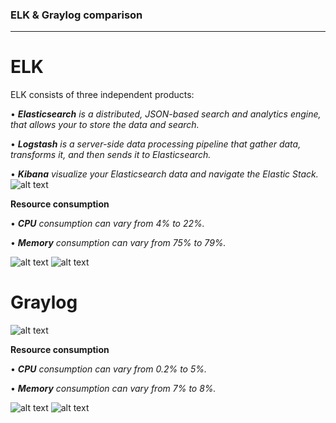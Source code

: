 ### **ELK & Graylog comparison**
------------------------------
# ELK
ELK consists of three independent products:

•	***Elasticsearch** is a distributed, JSON-based search and analytics engine, that allows your to  store the data and search.*

•	***Logstash** is a server-side data processing pipeline that gather data, transforms it, and then sends it to Elasticsearch.*

•	***Kibana** visualize your Elasticsearch data and navigate the Elastic Stack.*
![alt text](https://labs.eleks.com/wp-content/uploads/2016/12/14-elastic-stack-1.png)

**Resource consumption**

• ***CPU** consumption can vary from 4% to 22%.*

• ***Memory** consumption can vary from 75% to  79%.* 

![alt text](https://lh6.googleusercontent.com/_cbT5CEj31GPXCGj8g9XG9onI94QbEz8tLMwFU_zb6ZpgsOBhOuUAbAzaRhbB1Jug3O2a_1gdrFEx1TLw6GR=w1920-h949-rw)
![alt text](https://lh4.googleusercontent.com/XgxJD1KWVC3tuvPwVUc7xutyg9uFB3MPBF6TQT-Lw1EG-liWcrfNOTNcY7xe_fpksbBNuVlMMWfAEcuwqhDL=w1920-h949-rw)
# Graylog
![alt text](http://slideplayer.com/slide/9322936/28/images/12/Architecture.jpg)

**Resource consumption**

• ***CPU** consumption can vary from 0.2% to 5%.*

• ***Memory** consumption can vary from 7% to 8%.* 

![alt text](https://lh3.googleusercontent.com/9BchodxRuDDjY-bUi6D2ecy8OHM3nQReHrepYI5-szB3vacojLUkjMZiy09JwJAXlNLLbST6eLsBE6iV5-bn=w1920-h949-rw)
![alt text](https://lh3.googleusercontent.com/YYuPk3tbx06mOE9hzPi1_uW-USPsuQtSrdmMiqI_SRsscv-BA1jgSWmWSYmTYr8CVTHubJ8RkR8DdrKF6jv3=w1920-h949-rw)
